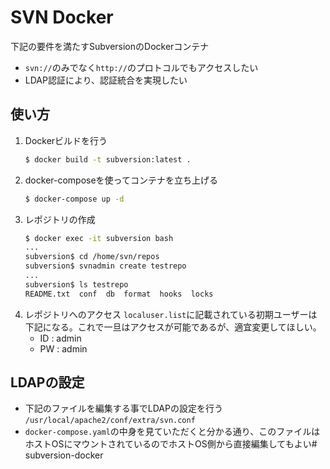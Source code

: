 # SVN Docker
下記の要件を満たすSubversionのDockerコンテナ
- `svn://`のみでなく`http://`のプロトコルでもアクセスしたい
- LDAP認証により、認証統合を実現したい

## 使い方
1. Dockerビルドを行う
    ```bash
    $ docker build -t subversion:latest .
    ```
2. docker-composeを使ってコンテナを立ち上げる
    ```bash
    $ docker-compose up -d
    ```
3. レポジトリの作成
    ```bash
    $ docker exec -it subversion bash
    ...
    subversion$ cd /home/svn/repos
    subversion$ svnadmin create testrepo
    ...
    subversion$ ls testrepo
    README.txt  conf  db  format  hooks  locks
    ```
4. レポジトリへのアクセス
    `localuser.list`に記載されている初期ユーザーは下記になる。これで一旦はアクセスが可能であるが、適宜変更してほしい。
    - ID : admin
    - PW : admin

## LDAPの設定
- 下記のファイルを編集する事でLDAPの設定を行う<br>
    `/usr/local/apache2/conf/extra/svn.conf`
- `docker-compose.yaml`の中身を見ていただくと分かる通り、このファイルはホストOSにマウントされているのでホストOS側から直接編集してもよい# subversion-docker
